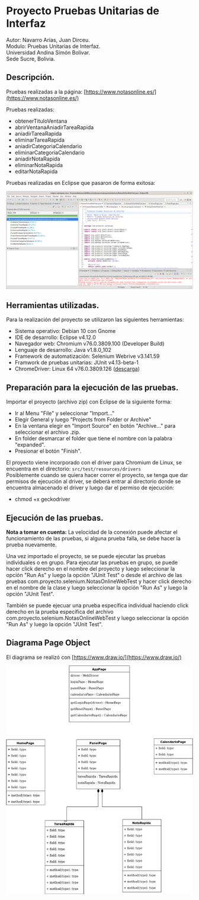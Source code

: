 # Proyecto Pruebas Unitarias de Interfaz

Autor: Navarro Arias, Juan Dirceu.  
Modulo: Pruebas Unitarias de Interfaz.  
Universidad Andina Simón Bolivar.  
Sede Sucre, Bolivia.

## Descripción.

Pruebas realizadas a la página: [https://www.notasonline.es/](https://www.notasonline.es/)  

Pruebas realizadas:  

- obtenerTituloVentana  
- abrirVentanaAniadirTareaRapida  
- aniadirTareaRapida  
- eliminarTareaRapida  
- aniadirCategoriaCalendario  
- eliminarCategoriaCalendario  
- aniadirNotaRapida  
- eliminarNotaRapida  
- editarNotaRapida  

Pruebas realizadas en Eclipse que pasaron de forma exitosa:  
  
![Diagrama](Captura_pantalla_pruebas.png)  


## Herramientas utilizadas.

Para la realización del proyecto se utilizaron las siguientes herramientas:

- Sistema operativo: Debian 10 con Gnome  
- IDE de desarrollo: Eclipse v4.12.0  
- Navegador web: Chromium v76.0.3809.100 (Developer Build)  
- Lenguaje de desarrollo: Java v1.8.0_102  
- Framework de automatización: Selenium Webrive v3.141.59  
- Framwork de pruebas unitarias: JUnit v4.13-beta-1  
- ChromeDriver: Linux 64 v76.0.3809.126 ([descarga](https://chromedriver.storage.googleapis.com/760.3809.126/chromedriver_linux64.zip))


## Preparación para la ejecución de las pruebas.
Importar el proyecto (archivo zip) con Eclipse de la siguiente forma:  

- Ir al Menu "File" y seleccionar "Import..."  
- Elegir General y luego "Projects from Folder or Archive"
- En la ventana elegir en "Import Source" en botón "Archive..." para seleccionar el archivo .zip.
- En folder desmarcar el folder que tiene el nombre con la palabra "expanded".
- Presionar el botón "Finish".

El proyecto viene incorporado con el driver para Chromium de Linux, se encuentra en el directorio: `src/test/resources/drivers`   
Posiblemente cuando se quiera hacer correr el proyecto, se tenga que dar permisos de ejecución al driver, se deberá entrar al directorio donde se encuentra almacenado el driver y luego dar el permiso de ejecución:

- chmod +x geckodriver

## Ejecución de las pruebas.
**Nota a tomar en cuenta:** La velocidad de la conexión puede afectar el funcionamiento de las pruebas, si alguna prueba falla, se debe hacer la prueba nuevamente.  

Una vez importado el proyecto, se se puede ejecutar las pruebas individuales o en grupo.
Para ejecutar las pruebas en grupo, se puede hacer click derecho en el nombre del proyecto y luego seleccionar la opción "Run As" y luego la opción "JUnit Test" o desde el archivo de las pruebas com.proyecto.selenium.NotasOnlineWebTest y hacer click derecho en el nombre de la clase y luego seleccionar la opción "Run As" y luego la opción "JUnit Test".   

También se puede ejecuar una prueba específica individual haciendo click derecho en la prueba específica del archivo com.proyecto.selenium.NotasOnlineWebTest y luego seleccionar la opción "Run As" y luego la opción "JUnit Test".   


## Diagrama Page Object 

El diagrama se realizó con [https://www.draw.io/](https://www.draw.io/)  


![Diagrama](DiagramPages.png)


